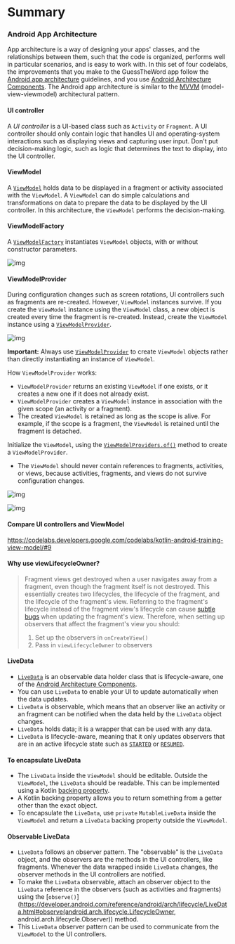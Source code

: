Summary
==================================

### Android App Architecture

App architecture is a way of designing your apps' classes, and the relationships between them, such that the code is organized, performs well in particular scenarios, and is easy to work with. In this set of four codelabs, the improvements that you make to the GuessTheWord app follow the [Android app architecture](https://developer.android.com/jetpack/docs/guide) guidelines, and you use [Android Architecture Components](https://developer.android.com/jetpack/#architecture-components). The Android app architecture is similar to the [MVVM](https://en.wikipedia.org/wiki/Model–view–viewmodel) (model-view-viewmodel) architectural pattern.

#### UI controller

A *UI controller* is a UI-based class such as `Activity` or `Fragment`. A UI controller should only contain logic that handles UI and operating-system interactions such as displaying views and capturing user input. Don't put decision-making logic, such as logic that determines the text to display, into the UI controller.

#### ViewModel

A [`ViewModel`](https://developer.android.com/reference/android/arch/lifecycle/ViewModel) holds data to be displayed in a fragment or activity associated with the `ViewModel`. A `ViewModel` can do simple calculations and transformations on data to prepare the data to be displayed by the UI controller. In this architecture, the `ViewModel` performs the decision-making.

#### ViewModelFactory

A [`ViewModelFactory`](https://developer.android.com/reference/android/arch/lifecycle/ViewModelProvider.Factory) instantiates `ViewModel` objects, with or without constructor parameters.

![img](https://codelabs.developers.google.com/codelabs/kotlin-android-training-view-model/img/d115344705100cf1.png)

#### ViewModelProvider

During configuration changes such as screen rotations, UI controllers such as fragments are re-created. However, `ViewModel` instances survive. If you create the `ViewModel` instance using the `ViewModel` class, a new object is created every time the fragment is re-created. Instead, create the `ViewModel` instance using a [`ViewModelProvider`](https://developer.android.com/reference/android/arch/lifecycle/ViewModelProvider).

![img](https://codelabs.developers.google.com/codelabs/kotlin-android-training-view-model/img/4b1c6b4b4c62a8ef.png)

**Important:** Always use [`ViewModelProvider`](https://developer.android.com/reference/android/arch/lifecycle/ViewModelProvider) to create `ViewModel` objects rather than directly instantiating an instance of `ViewModel`.

How `ViewModelProvider` works:

- `ViewModelProvider` returns an existing `ViewModel` if one exists, or it creates a new one if it does not already exist.
- `ViewModelProvider` creates a `ViewModel` instance in association with the given scope (an activity or a fragment).
- The created `ViewModel` is retained as long as the scope is alive. For example, if the scope is a fragment, the `ViewModel` is retained until the fragment is detached.

Initialize the `ViewModel`, using the [`ViewModelProviders.of()`](https://developer.android.com/reference/android/arch/lifecycle/ViewModelProviders.html#of) method to create a `ViewModelProvider`.

- The `ViewModel` should never contain references to fragments, activities, or views, because activities, fragments, and views do not survive configuration changes.

![img](https://codelabs.developers.google.com/codelabs/kotlin-android-training-view-model/img/86c9c22e398e0642.png)

![img](https://codelabs.developers.google.com/codelabs/kotlin-android-training-view-model/img/6451748b74d3b82c.png)

#### Compare UI controllers and ViewModel

https://codelabs.developers.google.com/codelabs/kotlin-android-training-view-model/#9

#### Why use viewLifecycleOwner?

> Fragment views get destroyed when a user navigates away from a fragment, even though the fragment itself is not destroyed. This essentially creates two lifecycles, the lifecycle of the fragment, and the lifecycle of the fragment's view. Referring to the fragment's lifecycle instead of the fragment view's lifecycle can cause [subtle bugs](https://www.youtube.com/watch?v=pErTyQpA390&feature=youtu.be&t=349) when updating the fragment's view. Therefore, when setting up observers that affect the fragment's view you should:
>
> 1. Set up the observers in `onCreateView()`
> 2. Pass in `viewLifecycleOwner` to observers

#### LiveData

- [`LiveData`](https://developer.android.com/topic/libraries/architecture/livedata) is an observable data holder class that is lifecycle-aware, one of the [Android Architecture Components](https://developer.android.com/topic/libraries/architecture).
- You can use `LiveData` to enable your UI to update automatically when the data updates.
- `LiveData` is observable, which means that an observer like an activity or an fragment can be notified when the data held by the `LiveData` object changes.
- `LiveData` holds data; it is a wrapper that can be used with any data.
- `LiveData` is lifecycle-aware, meaning that it only updates observers that are in an active lifecycle state such as [`STARTED`](https://developer.android.com/reference/android/arch/lifecycle/Lifecycle.State.html#STARTED) or [`RESUMED`](https://developer.android.com/reference/android/arch/lifecycle/Lifecycle.State.html#RESUMED).

#### To encapsulate LiveData

- The `LiveData` inside the `ViewModel` should be editable. Outside the `ViewModel`, the `LiveData` should be readable. This can be implemented using a Kotlin [backing property](https://kotlinlang.org/docs/reference/properties.html#backing-properties).
- A Kotlin backing property allows you to return something from a getter other than the exact object.
- To encapsulate the `LiveData`, use `private` `MutableLiveData` inside the `ViewModel` and return a `LiveData` backing property outside the `ViewModel`.

#### Observable LiveData

- `LiveData` follows an observer pattern. The "observable" is the `LiveData` object, and the observers are the methods in the UI controllers, like fragments. Whenever the data wrapped inside `LiveData` changes, the observer methods in the UI controllers are notified.
- To make the `LiveData` observable, attach an observer object to the `LiveData` reference in the observers (such as activities and fragments) using the [`observe()`](https://developer.android.com/reference/android/arch/lifecycle/LiveData.html#observe(android.arch.lifecycle.LifecycleOwner, android.arch.lifecycle.Observer)) method.
- This `LiveData` observer pattern can be used to communicate from the `ViewModel` to the UI controllers.